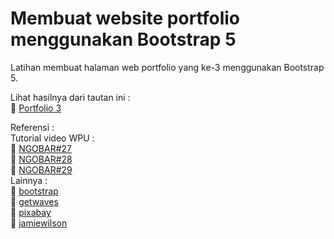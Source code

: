 # Membuat website portfolio menggunakan Bootstrap 5

Latihan membuat halaman web portfolio yang ke-3 menggunakan Bootstrap 5.  

Lihat hasilnya dari tautan ini :   
👀 [Portfolio 3](https://bagoes.github.io/portfolio-3/ "preview")  

Referensi :  
Tutorial video WPU :  
🚀 [NGOBAR#27](https://youtu.be/LkR-9Z1sle8 "Web Programming UNPAS")  
🚀 [NGOBAR#28](https://youtu.be/65Jv9Y13eVo "Web Programming UNPAS")  
🚀 [NGOBAR#29](https://youtu.be/2XosKncBoQ4 "Web Programming UNPAS")  
Lainnya :  
🚀 [bootstrap](https://getbootstrap.com/ "Bootstrap")  
🚀 [getwaves](https://getwaves.io/ "Getwaves")  
🚀 [pixabay](https://pixabay.com  "Pixabay")  
🚀 [jamiewilson](https://github.com/jamiewilson/form-to-google-sheets "jamiewilson")